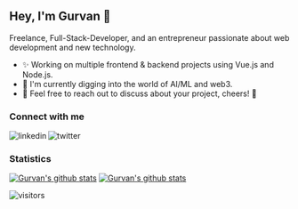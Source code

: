 ## Hey, I'm Gurvan 👋

Freelance, Full-Stack-Developer, and an entrepreneur passionate about web development and new technology.

- ✨ Working on multiple frontend & backend projects using Vue.js and Node.js.
- 🌱 I'm currently digging into the world of AI/ML and web3.
- 💬 Feel free to reach out to discuss about your project, cheers! 🍻

### Connect with me

[<img align="left" alt="linkedin" src="https://img.shields.io/badge/linkedin-%230077B5.svg?&style=for-the-badge&logo=linkedin&logoColor=white" />](https://www.linkedin.com/in/gurvan-campion/)
[<img align="left" alt="twitter" src="https://img.shields.io/badge/twitter-%231DA1F2.svg?&style=for-the-badge&logo=twitter&logoColor=white" />](https://twitter.com/Gurvan_GusS)

<br />

### Statistics

[![Gurvan's github stats](https://github-readme-stats-gurvan-guss.vercel.app/api?username=gurvancampion&count_private=true&show_icons=true&theme=vue-dark&)](https://github.com/anuraghazra/github-readme-stats)
[![Gurvan's github stats](https://github-readme-stats-gurvan-guss.vercel.app/api/top-langs/?username=gurvancampion&layout=compact&theme=vue-dark&)](https://github.com/anuraghazra/github-readme-stats)

![visitors](https://visitor-badge.glitch.me/badge?page_id=gurvan-guss)
